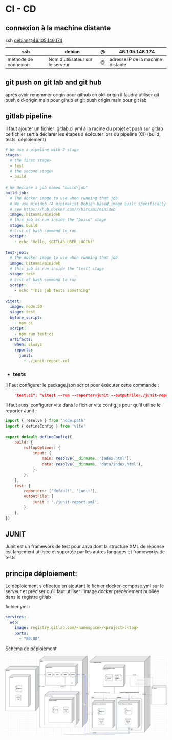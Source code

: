 # CI - CD


## connexion à la machine distante

ssh debian@46.105.146.174


| ssh | debian | @ | 46.105.146.174 |
|-|-|-|-|
|méthode de connexion|Nom d'utilisateur sur le serveur| @ | adresse IP de la machine distante|

## git push on git lab and git hub 

après avoir renommer origin pour github en old-origin il faudra utiliser git push old-origin main pour gihub et git push origin main pour git lab.



## gitlab pipeline

Il faut ajouter un fichier .gitlab.ci.yml à la racine du projet et push sur gitlab ce fichier sert à déclarer les étapes à éxécuter lors du pipeline (CI)  (build, tests, déploiement)

```yml
# We use a pipeline with 2 stage
stages:
  # the first stage>
  - test
  # the second stage>
  - build

# We declare a job named "build-job"
build-job:
  # The docker image to use when running that job
  # We use minideb (A minimalist Debian-based image built specifically to be used as a base image for containers.)
  # see https://hub.docker.com/r/bitnami/minideb
  image: bitnami/minideb
  # this job is run inside the "build" stage
  stage: build
  # List of bash command to run
  script:
    - echo "Hello, $GITLAB_USER_LOGIN!"

test-job1:
  # The docker image to use when running that job
  image: bitnami/minideb
  # this job is run inside the "test" stage
  stage: test
  # List of bash command to run
  script:
    - echo "This job tests something"

vitest:
  image: node:20
  stage: test
  before_script:
    - npm ci
  script:
    - npm run test:ci
  artifacts:
    when: always
    reports:
      junit:
        - ./junit-report.xml
```

- ### tests

Il Faut configurer le package.json script pour éxécuter cette commande : 
```json
    "test:ci": "vitest --run --reporter=junit --outputFile=./junit-report.xml"
```
Il faut aussi configurer vite dans le fichier vite.config.js pour qu'il utilise le reporter Junit :

```js
import { resolve } from 'node:path'
import { defineConfig } from 'vite'

export default defineConfig({
    build: {
        rollupOptions: {
            input: {
                main: resolve(__dirname, 'index.html'),
                data: resolve(__dirname, 'data/index.html'),
            },
        },
    },
    test: {
        reporters: ['default', 'junit'],
        outputFile: {
            junit : './junit-report.xml',
        }
    },
})
```


## JUNIT

Junit est un framework de test pour Java dont la structure XML de réponse est largement utilisée et suportée par les autres langages et frameworks de tests



## principe déploiement: 

Le déploiement s'effectue en ajoutant le fichier docker-compose.yml sur le serveur et préciser qu'il faut utiliser l'image docker précédement publiée dans le registre gitlab 

fichier yml : 
```yml
services:
  web:
    image: registry.gitlab.com/<namespace>/<project>:<tag>
    ports:
      - "80:80"
```
Schéma de péploiement

![Image of a schema of a web architecture](../images/Capture%20d’écran%20du%202024-11-27%2011-50-53.png)